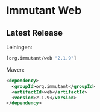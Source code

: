 # Immutant Web

## Latest Release

Leiningen:

``` clj
[org.immutant/web "2.1.9"]
```

Maven:

``` xml
<dependency>
  <groupId>org.immutant</groupId>
  <artifactId>web</artifactId>
  <version>2.1.9</version>
</dependency>
```
